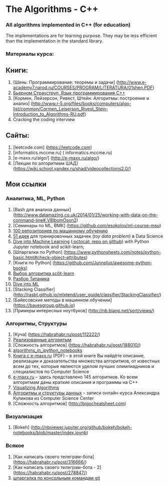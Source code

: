 # The Algorithms - C++ 

### All algorithms implemented in C++ (for education)
The implementations are for learning purpose. They may be less efficient than the implementation in the standard library.


### Материалы курса:

## Книги:

1. [Шень: Программирование: теоремы и задачи] (http://www.e-academy7.narod.ru/COURSES/PROGRAM/LITERATURA/01shen.PDF)
2. [Бьерном Страуструп, Язык программирования С++ ](http://8361.ru/6sem/books/Straustrup-Yazyk_programmirovaniya_c.pdf)
2. [Кормен, Лейзерсон, Ривест, Штейн: Алгоритмы: построение и анализ] (http://www.r-5.org/files/books/computers/algo-list/common/Cormen_Leiserson_Rivest_Stein-Introduction_to_Algorithms-RU.pdf)
3. Cracking the coding interview

## Сайты:

1. [leetcode.com] (https://leetcode.com)
2. [informatics.mccme.ru] ( informatics.mccme.ru)
3. [e-maxx.ru/algo/] (http://e-maxx.ru/algo/)
4. [Лекции по алгоритмам ШАД] (https://wiki.school.yandex.ru/shad/videocollections2.0/)



## Мои ссылки 
### Аналитика, ML, Python
1. [Bash для анализа данных] (http://www.datamazing.co.uk/2014/01/25/working-with-data-on-the-command-line#.V8lbomOson2)
2. [Cеминары по ML, ВМК] (https://github.com/esokolov/ml-course-msu)
4. [100 репозиториев по машинному обучению](http://meta-guide.com/software-meta-guide/100-best-github-machine-learning)
5. [51 идея](https://www.quora.com/Data-Science/What-are-some-good-toy-problems-in-data-science/answer/Alex-Kamil) для тренировочных задачек (*toy data problem*) в Data Science
6. [Dive into Machine Learning](http://hangtwenty.github.io/dive-into-machine-learning/) ([:octocat: repo on github](https://github.com/hangtwenty/dive-into-machine-learning)) with Python Jupyter notebook and scikit-learn;
7. [Шпаргалки по Python] (https://www.pythonsheets.com/notes/python-basic.html#check-object-attributes)
8. [Книги по Python] (https://github.com/Junnplus/awesome-python-books)
9. [Выбор алгоритма scilit-learn](http://scikit-learn.org/stable/tutorial/machine_learning_map/)
10. [Разбор Титаника](https://github.com/agconti/kaggle-titanic/blob/master/Titanic.ipynb)
11. [Dive into ML](http://hangtwenty.github.io/dive-into-machine-learning/)
12. [Stacking Classifier] (http://rasbt.github.io/mlxtend/user_guide/classifier/StackingClassifier/)
13. [Байесовские методы в машинном обучении] (https://bayesgroup.github.io)
14. [Примеры интересных ноутбуков] (http://nb.bianp.net/sort/views/)

### Алгоритмы, Структуры
1. [Куча] (https://habrahabr.ru/post/112222/)
2. [Реализованные алгоритым ](https://github.com/TheAlgorithms/Python)
3. [Сложность алгоритмов] (https://habrahabr.ru/post/188010/)
4. [algorithms_in_ipython_notebooks](https://github.com/rasbt/algorithms_in_ipython_notebooks) 
5. [Книга с e-maxx.ru](http://e-maxx.ru/upload/e-maxx_algo.pdf) (PDF) – в этой книге Вы найдёте описание, реализации и доказательства множества алгоритмов, от известных всем до тех, которые являются уделом лучших олимпиадников и специалистов по Computer Science
6. [e-maxx.ru](http://e-maxx.ru/algo/) – здесь представлено 145 алгоритмов. Ко всем алгоритмам даны краткие описания и программы на C++
7. [Visualizing Algorithms](https://bost.ocks.org/mike/algorithms/)
8. [Алгоритмы и структуры данных](https://www.youtube.com/playlist?list=PLlb7e2G7aSpQutUr7qYIunvm04cqdr5mx) – записи онлайн-курса Александра Куликова из Computer Science Center
9. [Сложность алгоритмов] (http://bigocheatsheet.com)

### Визуализация
1. [Bokeh] (http://nbviewer.jupyter.org/github/bokeh/bokeh-notebooks/blob/master/index.ipynb)

### Всякое
1. [Как написать своего телеграм-бота] (https://habrahabr.ru/post/316666/)
2. [Как написать своего телеграм-бота - 2] (https://habrahabr.ru/post/278847/)
3. [шпаргалка по консольным командам git](https://github.com/nicothin/web-development/blob/727ba4c8c3ce85e5788887a08d9f14771a9c3a52/git/readme.md)

